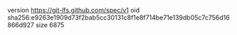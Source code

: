 version https://git-lfs.github.com/spec/v1
oid sha256:e9263e1909d73f2bab5cc30131c8f1e8f714be71e139db05c7c756d16866d927
size 6875
